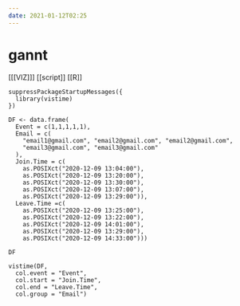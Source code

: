```yaml
---
date: 2021-01-12T02:25
---
```


# gannt

[[[VIZ]]]
[[script]]
[[R]]

	suppressPackageStartupMessages({
      library(vistime)
    })
    
    DF <- data.frame(
      Event = c(1,1,1,1,1),
      Email = c(
        "email1@gmail.com", "email2@gmail.com", "email2@gmail.com",
        "email3@gmail.com", "email3@gmail.com"
      ), 
      Join.Time = c(
        as.POSIXct("2020-12-09 13:04:00"),
        as.POSIXct("2020-12-09 13:20:00"), 
        as.POSIXct("2020-12-09 13:30:00"),
        as.POSIXct("2020-12-09 13:07:00"),
        as.POSIXct("2020-12-09 13:29:00")),
      Leave.Time =c(
        as.POSIXct("2020-12-09 13:25:00"),
        as.POSIXct("2020-12-09 13:22:00"),
        as.POSIXct("2020-12-09 14:01:00"), 
        as.POSIXct("2020-12-09 13:29:00"), 
        as.POSIXct("2020-12-09 14:33:00")))
    
    DF
    
    vistime(DF,
      col.event = "Event", 
      col.start = "Join.Time", 
      col.end = "Leave.Time", 
      col.group = "Email")
